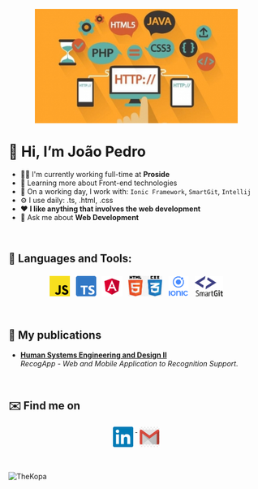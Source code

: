 <!---
TheKopa/TheKopa is a ✨ special ✨ repository because its `README.md` (this file) appears on your GitHub profile.
You can click the Preview link to take a look at your changes.
--->
<p align="center">
 <span>
  <img align="center" width="400" src="/img_header/unnamed.jpg" alt="Banner TheKopa">
 </span>
</p>

<h1>👋 Hi, I’m João Pedro</h1>

 - 👨‍💻 I'm currently working full-time at **Proside**
 - 🌱 Learning more about Front-end technologies
 - :toolbox: On a working day, I work with: `Ionic Framework`, `SmartGit`, `Intellij`
 - ⚙️ I use daily: .ts, .html, .css
 - :heart: **I like anything that involves the web development**
 - 💬 Ask me about **Web Development**

<br/>

## 🧰 Languages and Tools:
<p align="center">
 <img src="/icons/240px-Unofficial_JavaScript_logo_2.svg.png" alt="Javascript" height="40" style="vertical-align:top; margin:4px">
 <img src="/icons/Typescript_logo_2020.svg.png" alt="Typescript" height="40" style="vertical-align:top; margin:4px">
 <img src="/icons/Angular_full_color_logo.svg.png" alt="Angular" height="40" style="vertical-align:top; margin:4px">
 <img src="/icons/images.jpg" alt="HTMLCSS" height="40" style="vertical-align:top; margin:4px">
 <img src="/icons/ionic-logo-portrait.png" alt="Ionic" height="40" style="vertical-align:top; margin:4px">
 <img src="/icons/smartgit.png" alt="Smartgit" height="40" style="vertical-align:top; margin:4px">
</p>

<br/>

## :book: My publications
<p align="left">
 <ul>
  <li>
   <a href="https://link.springer.com/book/10.1007/978-3-030-27928-8">
    <b>Human Systems Engineering and Design II</b>
   </a>
   <br/>
   <i>RecogApp - Web and Mobile Application to Recognition Support.</i>
  </li>
</ul>
</p>

<br/>

## ✉️ Find me on

<p align="center">
 
 <a href="https://www.linkedin.com/in/jo%C3%A3o-pedro-427b65a5/" target="_blank" rel="noopener noreferrer"> 
  <img src="/social_icons/linkedin.png" alt="Linkedin" height="40" style="vertical-align:top; margin:4px">
 </a>
 <a href="mailto:joaopedrojesus17@gmail.com"> 
  <img src="/social_icons/kisspng-gmail-computer-icons-logo-email-gmail-5abe0b09687ec1.346349251522404105428.jpg" alt="Gmail" height="40" style="vertical-align:top; margin:4px">
 </a>
</p>

<br/>

<p align="left"> 
 <img src="https://komarev.com/ghpvc/?username=TheKopa" alt="TheKopa"/> 
</p>
